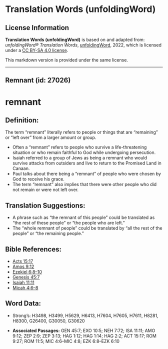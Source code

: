 # Translation Words (unfoldingWord)

## License Information

**Translation Words (unfoldingWord)** is based on and adapted from: _unfoldingWord® Translation Words_, [unfoldingWord](https://unfoldingword.org/utw), 2022, which is licensed under a [CC BY-SA 4.0 license](https://creativecommons.org/licenses/by-sa/4.0/legalcode.en).

This markdown version is provided under the same license.



--------------------------------

## Remnant (id: 27026)

remnant
=======

Definition:
-----------

The term “remnant” literally refers to people or things that are “remaining” or “left over” from a larger amount or group.

* Often a “remnant” refers to people who survive a life\-threatening situation or who remain faithful to God while undergoing persecution.
* Isaiah referred to a group of Jews as being a remnant who would survive attacks from outsiders and live to return to the Promised Land in Canaan.
* Paul talks about there being a “remnant” of people who were chosen by God to receive his grace.
* The term “remnant” also implies that there were other people who did not remain or were not left over.

Translation Suggestions:
------------------------

* A phrase such as “the remnant of this people” could be translated as “the rest of these people” or “the people who are left.”
* The “whole remnant of people” could be translated by “all the rest of the people” or “the remaining people.”

Bible References:
-----------------

* [Acts 15:17](https://ref.ly/Acts15:17)
* [Amos 9:12](https://ref.ly/Amos9:12)
* [Ezekiel 6:8–10](https://ref.ly/Ezek6:8-Ezek6:10)
* [Genesis 45:7](https://ref.ly/Gen45:7)
* [Isaiah 11:11](https://ref.ly/Isa11:11)
* [Micah 4:6–8](https://ref.ly/Mic4:6-Mic4:8)

Word Data:
----------

* Strong’s: H3498, H3499, H5629, H6413, H7604, H7605, H7611, H8281, H8300, G26400, G30050, G30620

* **Associated Passages:** GEN 45:7; EXO 10:5; NEH 7:72; ISA 11:11; AMO 9:12; ZEP 2:9; ZEP 3:13; HAG 1:12; HAG 1:14; HAG 2:2; ACT 15:17; ROM 9:27; ROM 11:5; MIC 4:6–MIC 4:8; EZK 6:8–EZK 6:10

